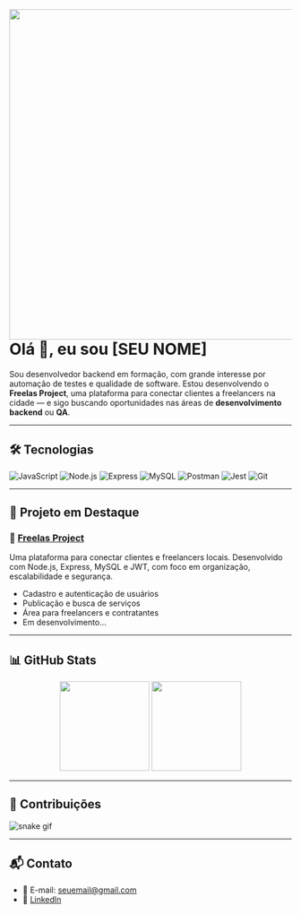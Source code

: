 <img align="right" height="590em" src="https://raw.githubusercontent.com/gist/Deviruy/29b1e0a0e4d325e56e21e645dbad9975/raw/4684f6f03fca8f4f28f1e275e490b6f2218de296/githubcard.svg"/>

<h1 align="left">Olá 👋, eu sou [SEU NOME]</h1>

Sou desenvolvedor backend em formação, com grande interesse por automação de testes e qualidade de software. Estou desenvolvendo o **Freelas Project**, uma plataforma para conectar clientes a freelancers na cidade — e sigo buscando oportunidades nas áreas de **desenvolvimento backend** ou **QA**.

---

## 🛠️ Tecnologias

![JavaScript](https://img.shields.io/badge/-JavaScript-05122A?style=flat&logo=javascript)
![Node.js](https://img.shields.io/badge/-Node.js-05122A?style=flat&logo=node.js)
![Express](https://img.shields.io/badge/-Express-05122A?style=flat&logo=express)
![MySQL](https://img.shields.io/badge/-MySQL-05122A?style=flat&logo=mysql)
![Postman](https://img.shields.io/badge/-Postman-05122A?style=flat&logo=postman)
![Jest](https://img.shields.io/badge/-Jest-05122A?style=flat&logo=jest)
![Git](https://img.shields.io/badge/-Git-05122A?style=flat&logo=git)

---

## 🚀 Projeto em Destaque

### 💼 [Freelas Project](https://github.com/seuusuario/freelas-project)
Uma plataforma para conectar clientes e freelancers locais. Desenvolvido com Node.js, Express, MySQL e JWT, com foco em organização, escalabilidade e segurança.

- Cadastro e autenticação de usuários
- Publicação e busca de serviços
- Área para freelancers e contratantes
- Em desenvolvimento...

---

## 📊 GitHub Stats

<div align="center">
  <img height="160em" src="https://github-readme-stats.vercel.app/api?username=seuusuario&show_icons=true&theme=tokyonight&include_all_commits=true&count_private=true"/>
  <img height="160em" src="https://github-readme-stats.vercel.app/api/top-langs/?username=seuusuario&layout=compact&langs_count=7&theme=tokyonight"/>
</div>

---

## 🐍 Contribuições

![snake gif](https://github.com/seuusuario/seuusuario/blob/output/github-contribution-grid-snake.svg)

---

## 📬 Contato

- 📧 E-mail: seuemail@gmail.com  
- 💼 [LinkedIn](https://linkedin.com/in/drauziodominik)

